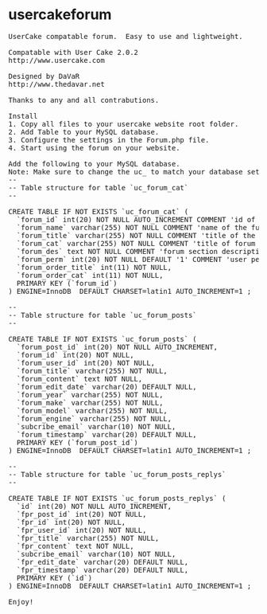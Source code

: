 # usercakeforum
<pre>
UserCake compatable forum.  Easy to use and lightweight.  

Compatable with User Cake 2.0.2
http://www.usercake.com

Designed by DaVaR
http://www.thedavar.net

Thanks to any and all contrabutions.

Install
1. Copy all files to your usercake website root folder.
2. Add Table to your MySQL database.
3. Configure the settings in the Forum.php file.
4. Start using the forum on your website.

Add the following to your MySQL database.
Note: Make sure to change the uc_ to match your database settings.
--
-- Table structure for table `uc_forum_cat`
--

CREATE TABLE IF NOT EXISTS `uc_forum_cat` (
  `forum_id` int(20) NOT NULL AUTO_INCREMENT COMMENT 'id of form thingy',
  `forum_name` varchar(255) NOT NULL COMMENT 'name of the full forum',
  `forum_title` varchar(255) NOT NULL COMMENT 'title of the forum sections',
  `forum_cat` varchar(255) NOT NULL COMMENT 'title of forum category',
  `forum_des` text NOT NULL COMMENT 'forum section description',
  `forum_perm` int(20) NOT NULL DEFAULT '1' COMMENT 'user permissions',
  `forum_order_title` int(11) NOT NULL,
  `forum_order_cat` int(11) NOT NULL,
  PRIMARY KEY (`forum_id`)
) ENGINE=InnoDB  DEFAULT CHARSET=latin1 AUTO_INCREMENT=1 ;

--
-- Table structure for table `uc_forum_posts`
--

CREATE TABLE IF NOT EXISTS `uc_forum_posts` (
  `forum_post_id` int(20) NOT NULL AUTO_INCREMENT,
  `forum_id` int(20) NOT NULL,
  `forum_user_id` int(20) NOT NULL,
  `forum_title` varchar(255) NOT NULL,
  `forum_content` text NOT NULL,
  `forum_edit_date` varchar(20) DEFAULT NULL,
  `forum_year` varchar(255) NOT NULL,
  `forum_make` varchar(255) NOT NULL,
  `forum_model` varchar(255) NOT NULL,
  `forum_engine` varchar(255) NOT NULL,
  `subcribe_email` varchar(10) NOT NULL,
  `forum_timestamp` varchar(20) DEFAULT NULL,
  PRIMARY KEY (`forum_post_id`)
) ENGINE=InnoDB  DEFAULT CHARSET=latin1 AUTO_INCREMENT=1 ;

--
-- Table structure for table `uc_forum_posts_replys`
--

CREATE TABLE IF NOT EXISTS `uc_forum_posts_replys` (
  `id` int(20) NOT NULL AUTO_INCREMENT,
  `fpr_post_id` int(20) NOT NULL,
  `fpr_id` int(20) NOT NULL,
  `fpr_user_id` int(20) NOT NULL,
  `fpr_title` varchar(255) NOT NULL,
  `fpr_content` text NOT NULL,
  `subcribe_email` varchar(10) NOT NULL,
  `fpr_edit_date` varchar(20) DEFAULT NULL,
  `fpr_timestamp` varchar(20) DEFAULT NULL,
  PRIMARY KEY (`id`)
) ENGINE=InnoDB  DEFAULT CHARSET=latin1 AUTO_INCREMENT=1 ;

Enjoy!
</pre>
